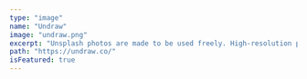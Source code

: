 ```yaml
---
type: "image"
name: "Undraw"
image: "undraw.png"
excerpt: "Unsplash photos are made to be used freely. High-resolution photos "
path: "https://undraw.co/"
isFeatured: true
---
```


